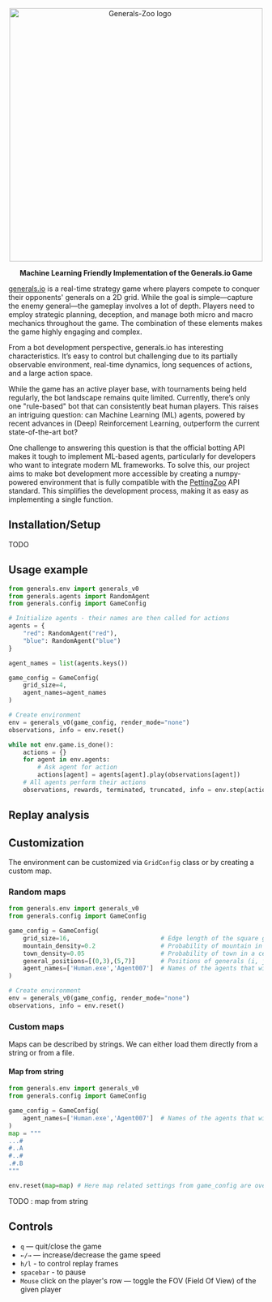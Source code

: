 <div align="center">

[<img src="https://github.com/strakam/Generals-Zoo/blob/master/generals/images/test.png?raw=true" alt="Generals-Zoo logo" width="500"/>](https://github.com/strakam/Generals-Zoo)

**Machine Learning Friendly Implementation of the Generals.io Game**
 
</div>

[generals.io](https://generals.io/) is a real-time strategy game where players compete to conquer their opponents' generals on a 2D grid. While the goal is simple—capture the enemy general—the gameplay involves a lot of depth. Players need to employ strategic planning, deception, and manage both micro and macro mechanics throughout the game. The combination of these elements makes the game highly engaging and complex.

From a bot development perspective, generals.io has interesting characteristics. It’s easy to control but challenging due to its partially observable environment, real-time dynamics, long sequences of actions, and a large action space.

While the game has an active player base, with tournaments being held regularly, the bot landscape remains quite limited. Currently, there’s only one "rule-based" bot that can consistently beat human players. This raises an intriguing question: can Machine Learning (ML) agents, powered by recent advances in (Deep) Reinforcement Learning, outperform the current state-of-the-art bot?

One challenge to answering this question is that the official botting API makes it tough to implement ML-based agents, particularly for developers who want to integrate modern ML frameworks. To solve this, our project aims to make bot development more accessible by creating a numpy-powered environment that is fully compatible with the [PettingZoo](https://pettingzoo.farama.org/) API standard. This simplifies the development process, making it as easy as implementing a single function.


## Installation/Setup
TODO

## Usage example

```python
from generals.env import generals_v0
from generals.agents import RandomAgent
from generals.config import GameConfig

# Initialize agents - their names are then called for actions
agents = {
    "red": RandomAgent("red"),
    "blue": RandomAgent("blue")
}

agent_names = list(agents.keys())

game_config = GameConfig(
    grid_size=4,
    agent_names=agent_names
)

# Create environment
env = generals_v0(game_config, render_mode="none")
observations, info = env.reset()

while not env.game.is_done():
    actions = {}
    for agent in env.agents:
        # Ask agent for action
        actions[agent] = agents[agent].play(observations[agent])
    # All agents perform their actions
    observations, rewards, terminated, truncated, info = env.step(actions)
```

## Replay analysis

## Customization
The environment can be customized via `GridConfig` class or by creating a custom map.

### Random maps
```python
from generals.env import generals_v0
from generals.config import GameConfig

game_config = GameConfig(
    grid_size=16,                         # Edge length of the square grid
    mountain_density=0.2                  # Probability of mountain in a cell
    town_density=0.05                     # Probability of town in a cell
    general_positions=[(0,3),(5,7)]       # Positions of generals (i, j)
    agent_names=['Human.exe','Agent007']  # Names of the agents that will be called to play the game
)

# Create environment
env = generals_v0(game_config, render_mode="none")
observations, info = env.reset()
```

### Custom maps
Maps can be described by strings. We can either load them directly from a string or from a file.

#### Map from string
```python
from generals.env import generals_v0
from generals.config import GameConfig

game_config = GameConfig(
    agent_names=['Human.exe','Agent007']  # Names of the agents that will be called to play the game
)
map = """
...#
#..A
#..#
.#.B
"""

env.reset(map=map) # Here map related settings from game_config are overridden
```

TODO : map from string

## Controls
- `q` — quit/close the game
- `←/→` — increase/decrease the game speed
- `h/l` - to control replay frames
- `spacebar` - to pause
- `Mouse` click on the player's row — toggle the FOV (Field Of View) of the given player
